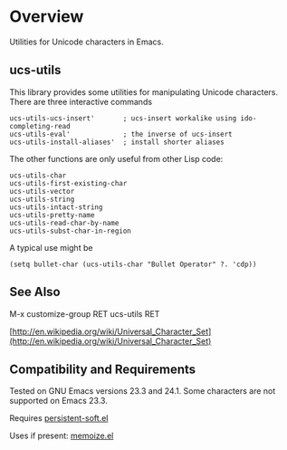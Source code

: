 Overview
=========
Utilities for Unicode characters in Emacs.

ucs-utils
---------
This library provides some utilities for manipulating Unicode
characters.  There are three interactive commands

	ucs-utils-ucs-insert'       ; ucs-insert workalike using ido-completing-read
	ucs-utils-eval'             ; the inverse of ucs-insert
	ucs-utils-install-aliases'  ; install shorter aliases

 The other functions are only useful from other Lisp code:

	ucs-utils-char
	ucs-utils-first-existing-char
	ucs-utils-vector
	ucs-utils-string
	ucs-utils-intact-string
	ucs-utils-pretty-name
	ucs-utils-read-char-by-name
	ucs-utils-subst-char-in-region


A typical use might be

	(setq bullet-char (ucs-utils-char "Bullet Operator" ?. 'cdp))

See Also
---------
M-x customize-group RET ucs-utils RET

[http://en.wikipedia.org/wiki/Universal_Character_Set](http://en.wikipedia.org/wiki/Universal_Character_Set)

Compatibility and Requirements
------------------------------

Tested on GNU Emacs versions 23.3 and 24.1.  Some characters
are not supported on Emacs 23.3.

Requires [persistent-soft.el](http://github.com/rolandwalker/persistent-soft)

Uses if present: [memoize.el](http://github.com/skeeto/emacs-memoize)

